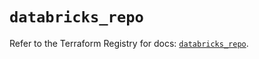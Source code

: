 # `databricks_repo`

Refer to the Terraform Registry for docs: [`databricks_repo`](https://registry.terraform.io/providers/databricks/databricks/1.36.1/docs/resources/repo).
